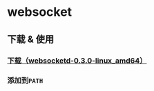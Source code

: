 # websocket

## 下载 & 使用

### [下载（websocketd-0.3.0-linux_amd64）](http://websocketd.com/)

### 添加到`PATH` 


